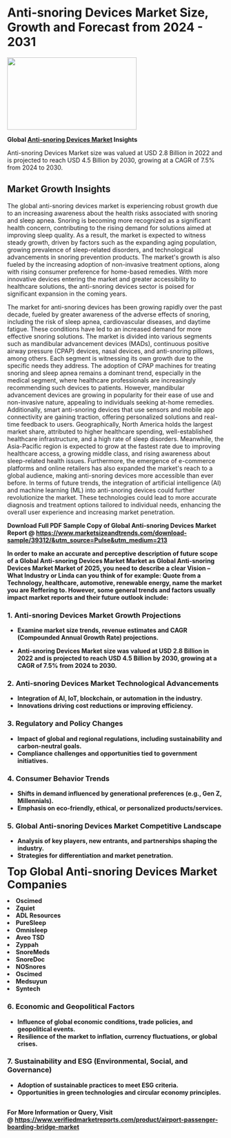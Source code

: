 <H1>Anti-snoring Devices Market Size, Growth and Forecast from 2024 - 2031</H1><img class="aligncenter size-medium wp-image-584254" src="https://thirdeyenews.in/wp-content/uploads/2024/09/Global-Market-Research-300x168.jpeg" alt="" width="300" height="168" /><p><strong>Global&nbsp;<a href="https://www.marketsizeandtrends.com/download-sample/39312/&amp;utm_source=Pulse&amp;utm_medium=213">Anti-snoring Devices Market</a> Insights</strong></p><p>Anti-snoring Devices Market size was valued at USD 2.8 Billion in 2022 and is projected to reach USD 4.5 Billion by 2030, growing at a CAGR of 7.5% from 2024 to 2030.</p><p><h2>Market Growth Insights</h2> <p>The global anti-snoring devices market is experiencing robust growth due to an increasing awareness about the health risks associated with snoring and sleep apnea. Snoring is becoming more recognized as a significant health concern, contributing to the rising demand for solutions aimed at improving sleep quality. As a result, the market is expected to witness steady growth, driven by factors such as the expanding aging population, growing prevalence of sleep-related disorders, and technological advancements in snoring prevention products. The market's growth is also fueled by the increasing adoption of non-invasive treatment options, along with rising consumer preference for home-based remedies. With more innovative devices entering the market and greater accessibility to healthcare solutions, the anti-snoring devices sector is poised for significant expansion in the coming years.</p> <p><strong></strong></p> <p>The market for anti-snoring devices has been growing rapidly over the past decade, fueled by greater awareness of the adverse effects of snoring, including the risk of sleep apnea, cardiovascular diseases, and daytime fatigue. These conditions have led to an increased demand for more effective snoring solutions. The market is divided into various segments such as mandibular advancement devices (MADs), continuous positive airway pressure (CPAP) devices, nasal devices, and anti-snoring pillows, among others. Each segment is witnessing its own growth due to the specific needs they address. The adoption of CPAP machines for treating snoring and sleep apnea remains a dominant trend, especially in the medical segment, where healthcare professionals are increasingly recommending such devices to patients. However, mandibular advancement devices are growing in popularity for their ease of use and non-invasive nature, appealing to individuals seeking at-home remedies. Additionally, smart anti-snoring devices that use sensors and mobile app connectivity are gaining traction, offering personalized solutions and real-time feedback to users. Geographically, North America holds the largest market share, attributed to higher healthcare spending, well-established healthcare infrastructure, and a high rate of sleep disorders. Meanwhile, the Asia-Pacific region is expected to grow at the fastest rate due to improving healthcare access, a growing middle class, and rising awareness about sleep-related health issues. Furthermore, the emergence of e-commerce platforms and online retailers has also expanded the market's reach to a global audience, making anti-snoring devices more accessible than ever before. In terms of future trends, the integration of artificial intelligence (AI) and machine learning (ML) into anti-snoring devices could further revolutionize the market. These technologies could lead to more accurate diagnosis and treatment options tailored to individual needs, enhancing the overall user experience and increasing market penetration.</p> <p><strong></p><p><span class=""><strong>Download Full PDF Sample Copy of Global Anti-snoring Devices Market Report</strong> @ <a href="https://www.marketsizeandtrends.com/download-sample/39312/&amp;utm_source=Pulse&amp;utm_medium=213" target="_blank">https://www.marketsizeandtrends.com/download-sample/39312/&amp;utm_source=Pulse&amp;utm_medium=213</a></span></p><p>In order to make an accurate and perceptive description of future scope of a Global&nbsp;Anti-snoring Devices Market Market as Global&nbsp;Anti-snoring Devices Market Market of 2025, you need to describe a clear Vision &ndash; What Industry or Linda can you think of for example: Quote from a Technology, healthcare, automotive, renewable energy, name the market you are Reffering to. However, some general trends and factors usually impact market reports and their future outlook include:</p><h3>1.&nbsp;<strong>Anti-snoring Devices Market Growth Projections</strong></h3><ul><li>Examine market size trends, revenue estimates and CAGR (Compounded Annual Growth Rate) projections.</li><li><p>Anti-snoring Devices Market size was valued at USD 2.8 Billion in 2022 and is projected to reach USD 4.5 Billion by 2030, growing at a CAGR of 7.5% from 2024 to 2030.</p></li></ul><h3>2.&nbsp;<strong>Anti-snoring Devices Market Technological Advancements</strong></h3><ul><li>Integration of AI, IoT, blockchain, or automation in the industry.</li><li>Innovations driving cost reductions or improving efficiency.</li></ul><h3>3.&nbsp;<strong>Regulatory and Policy Changes</strong></h3><ul><li>Impact of global and regional regulations, including sustainability and carbon-neutral goals.</li><li>Compliance challenges and opportunities tied to government initiatives.</li></ul><h3>4.&nbsp;<strong>Consumer Behavior Trends</strong></h3><ul><li>Shifts in demand influenced by generational preferences (e.g., Gen Z, Millennials).</li><li>Emphasis on eco-friendly, ethical, or personalized products/services.</li></ul><h3>5.&nbsp;<strong>Global Anti-snoring Devices Market Competitive Landscape</strong></h3><ul><li>Analysis of key players, new entrants, and partnerships shaping the industry.</li><li>Strategies for differentiation and market penetration.</li></ul><p data-pm-slice="1 1 []"><span style="color: inherit; font-family: inherit; font-size: 25px;">Top Global Anti-snoring Devices Market Companies</span></p><div class="" data-test-id=""><p><li>Oscimed</li><li> Zquiet</li><li> ADL Resources</li><li> PureSleep</li><li> Omnisleep</li><li> Aveo TSD</li><li> Zyppah</li><li> SnoreMeds</li><li> SnoreDoc</li><li> NOSnores</li><li> Oscimed</li><li> Medsuyun</li><li> Syntech</li></p></div><h3>6.&nbsp;<strong>Economic and Geopolitical Factors</strong></h3><ul><li>Influence of global economic conditions, trade policies, and geopolitical events.</li><li>Resilience of the market to inflation, currency fluctuations, or global crises.</li></ul><h3>7.&nbsp;<strong>Sustainability and ESG (Environmental, Social, and Governance)</strong></h3><ul><li>Adoption of sustainable practices to meet ESG criteria.</li><li>Opportunities in green technologies and circular economy principles.</li></ul><h2><strong style="font-size: 14px;">For More Information or Query, Visit @&nbsp;</strong><a style="background-color: #ffffff; font-size: 14px;" href="https://www.marketsizeandtrends.com/report/anti-snoring-devices-market/" target="_blank">https://www.verifiedmarketreports.com/product/airport-passenger-boarding-bridge-market</a></h2>
